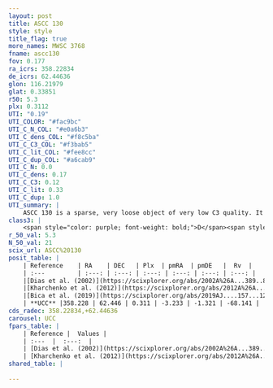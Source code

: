 ```yaml
---
layout: post
title: ASCC 130
style: style
title_flag: true
more_names: MWSC 3768
fname: ascc130
fov: 0.177
ra_icrs: 358.22834
de_icrs: 62.44636
glon: 116.21979
glat: 0.33851
r50: 5.3
plx: 0.3112
UTI: "0.19"
UTI_COLOR: "#fac9bc"
UTI_C_N_COL: "#e0a6b3"
UTI_C_dens_COL: "#f8c5ba"
UTI_C_C3_COL: "#f3bab5"
UTI_C_lit_COL: "#fee8cc"
UTI_C_dup_COL: "#a6cab9"
UTI_C_N: 0.0
UTI_C_dens: 0.17
UTI_C_C3: 0.12
UTI_C_lit: 0.33
UTI_C_dup: 1.0
UTI_summary: |
    ASCC 130 is a sparse, very loose object of very low C3 quality. It is poorly studied in the literature, with no articles listed in the last 6 years.<br><br><span style="color: #99180f; font-weight: bold;">Warning: </span>contains less than 25 stars with <i>P>0.5</i> estimated.
class3: |
    <span style="color: purple; font-weight: bold;">D</span><span style="color: red; font-weight: bold;">C</span>
r_50_val: 5.3
N_50_val: 21
scix_url: ASCC%20130
posit_table: |
    | Reference    | RA    | DEC   | Plx  | pmRA  | pmDE   |  Rv  |
    | :---         | :---: | :---: | :---: | :---: | :---: | :---: |
    |[Dias et al. (2002)](https://scixplorer.org/abs/2002A%26A...389..871D) | 358.2 | 62.44 | -- | 0.84 | 4.58 | -- |
    |[Kharchenko et al. (2012)](https://scixplorer.org/abs/2012A%26A...543A.156K) | 358.178 | 62.448 | -- | -1.48 | -1.35 | -- |
    |[Bica et al. (2019)](https://scixplorer.org/abs/2019AJ....157...12B) | 358.203 | 62.444 | -- | -- | -- | -- |
    | **UCC** |358.228 | 62.446 | 0.311 | -3.233 | -1.321 | -68.141 | 
cds_radec: 358.22834,+62.44636
carousel: UCC
fpars_table: |
    | Reference |  Values |
    | :---  |  :---:  |
    | [Dias et al. (2002)](https://scixplorer.org/abs/2002A%26A...389..871D) | `E(B-V)=0.52, Dist=3400.0, Age=7.03` |
    | [Kharchenko et al. (2012)](https://scixplorer.org/abs/2012A%26A...543A.156K) | `e_bv=0.6, distance=3500, log_age=7.241` |
shared_table: |
    
---
```

